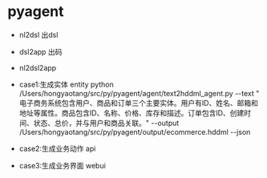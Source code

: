 # pyagent

- nl2dsl 出dsl
- dsl2app 出码
- nl2dsl2app

- case1:生成实体 entity python /Users/hongyaotang/src/py/pyagent/agent/text2hddml_agent.py --text "
  电子商务系统包含用户、商品和订单三个主要实体。用户有ID、姓名、邮箱和地址等属性。商品包含ID、名称、价格、库存和描述。订单包含ID、创建时间、状态、总价，并与用户和商品关联。"
  --output /Users/hongyaotang/src/py/pyagent/output/ecommerce.hddml --json

- case2:生成业务动作 api

- case3:生成业务界面 webui


